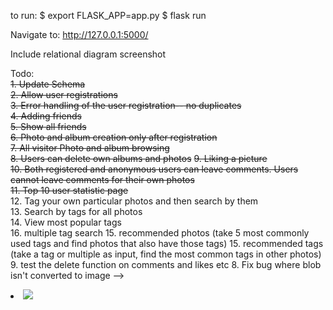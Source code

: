 to run: 
$ export FLASK_APP=app.py
$ flask run

Navigate to:
http://127.0.0.1:5000/

Include relational diagram screenshot

Todo:  
~~1. Update Schema~~  
~~2. Allow user registrations~~  
~~3. Error handling of the user registration-- no duplicates~~  
~~4. Adding friends~~  
~~5. Show all friends~~  
~~6. Photo and album creation only after registration~~  
~~7. All visitor Photo and album browsing~~  
~~8. Users can delete own albums and photos~~
~~9. Liking a picture~~  
~~10. Both registered and anonymous users can leave comments. Users cannot leave comments for their own photos~~  
~~11. Top 10 user statistic page~~  
12. Tag your own particular photos and then search by them  
13. Search by tags for all photos  
14. View most popular tags  
16. multiple tag search
15. recommended photos (take 5 most commonly used tags and find photos that also have those tags)
15. recommended tags (take a tag or multiple as input, find the most common tags in other photos)
9. test the delete function on comments and likes etc
8. Fix bug where blob isn't converted to image
    --> <li><img src='data:image/png;base64, {{photo[1]}}'/></li>
